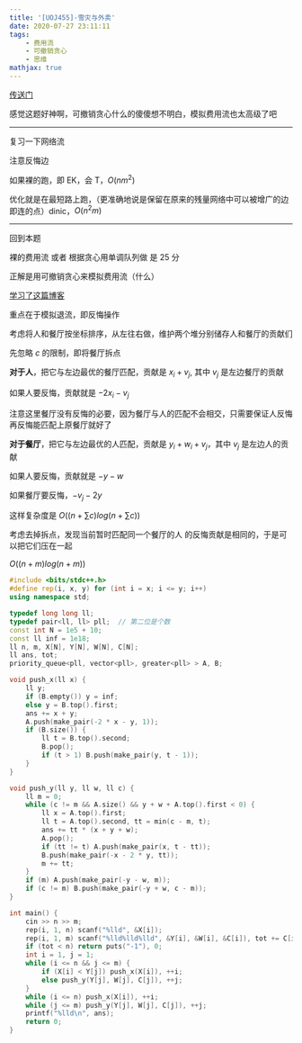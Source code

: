 ```yaml
---
title: '[UOJ455]-雪灾与外卖'
date: 2020-07-27 23:11:11
tags:
    - 费用流
    - 可撤销贪心
    - 思维
mathjax: true
---
```


[传送门](http://uoj.ac/problem/455)

感觉这题好神啊，可撤销贪心什么的傻傻想不明白，模拟费用流也太高级了吧

-----

复习一下网络流

注意反悔边

如果裸的跑，即 EK，会 T，$O(nm^2)$

优化就是在最短路上跑，（更准确地说是保留在原来的残量网络中可以被增广的边即连的点）dinic，$O(n^2m)$

-----

回到本题

裸的费用流 或者 根据贪心用单调队列做 是 25 分

正解是用可撤销贪心来模拟费用流（什么）

[学习了这篇博客](https://www.cnblogs.com/yinwuxiao/p/10325138.html)

重点在于模拟退流，即反悔操作

考虑将人和餐厅按坐标排序，从左往右做，维护两个堆分别储存人和餐厅的贡献们

先忽略 $c$ 的限制，即将餐厅拆点

**对于人**，把它与左边最优的餐厅匹配，贡献是 $x_i + v_j$, 其中 $v_j$ 是左边餐厅的贡献

如果人要反悔，贡献就是 $-2x_i - v_j$

注意这里餐厅没有反悔的必要，因为餐厅与人的匹配不会相交，只需要保证人反悔再反悔能匹配上原餐厅就好了

**对于餐厅**，把它与左边最优的人匹配，贡献是 $y_i + w_i + v_j$，其中 $v_j$ 是左边人的贡献

如果人要反悔，贡献就是 $-y - w$

如果餐厅要反悔，$-v_j - 2y$

这样复杂度是 $O((n + \sum c)log(n + \sum c))$

考虑去掉拆点，发现当前暂时匹配同一个餐厅的人 的反悔贡献是相同的，于是可以把它们压在一起

$O((n + m)log(n + m))$

``` c++
#include <bits/stdc++.h>
#define rep(i, x, y) for (int i = x; i <= y; i++)
using namespace std;

typedef long long ll;
typedef pair<ll, ll> pll;  // 第二位是个数
const int N = 1e5 + 10;
const ll inf = 1e18;
ll n, m, X[N], Y[N], W[N], C[N];
ll ans, tot;
priority_queue<pll, vector<pll>, greater<pll> > A, B;

void push_x(ll x) {
    ll y;
    if (B.empty()) y = inf;
    else y = B.top().first;
    ans += x + y;
    A.push(make_pair(-2 * x - y, 1));
    if (B.size()) {
        ll t = B.top().second;
        B.pop();
        if (t > 1) B.push(make_pair(y, t - 1));
    }
}

void push_y(ll y, ll w, ll c) {
    ll m = 0;
    while (c != m && A.size() && y + w + A.top().first < 0) {
        ll x = A.top().first;
        ll t = A.top().second, tt = min(c - m, t);
        ans += tt * (x + y + w);
        A.pop();
        if (tt != t) A.push(make_pair(x, t - tt));
        B.push(make_pair(-x - 2 * y, tt));
        m += tt;
    }
    if (m) A.push(make_pair(-y - w, m));
    if (c != m) B.push(make_pair(-y + w, c - m));
}

int main() {
    cin >> n >> m;
    rep(i, 1, n) scanf("%lld", &X[i]);
    rep(i, 1, m) scanf("%lld%lld%lld", &Y[i], &W[i], &C[i]), tot += C[i];
    if (tot < n) return puts("-1"), 0;
    int i = 1, j = 1;
    while (i <= n && j <= m) {
        if (X[i] < Y[j]) push_x(X[i]), ++i;
        else push_y(Y[j], W[j], C[j]), ++j;
    }
    while (i <= n) push_x(X[i]), ++i;
    while (j <= m) push_y(Y[j], W[j], C[j]), ++j;
    printf("%lld\n", ans);
    return 0;
}
```